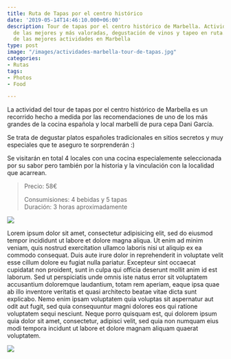 ```yaml
---
title: Ruta de Tapas por el centro histórico
date: '2019-05-14T14:46:10.000+06:00'
description: Tour de tapas por el centro histórico de Marbella. Actividades tuísticas
  de las mejores y más valoradas, degustación de vinos y tapeo en ruta. Tour a pie
  de las mejores actividades en Marbella
type: post
image: "/images/actividades-marbella-tour-de-tapas.jpg"
categories:
- Rutas
tags:
- Photos
- Food

---
```

La actividad del tour de tapas por el centro histórico de Marbella es un recorrido hecho a medida por las recomendaciones de uno de los más grandes de la cocina española y local marbellí de pura cepa Dani García.

Se trata de degustar platos españoles tradicionales en sitios secretos y muy especiales que te aseguro te sorprenderán :)

Se visitarán en total 4 locales con una cocina especialemente seleccionada por su sabor pero también por la historia y la vinculación con la localidad que acarrean.

> Precio: 58€
>
> Consumisiones: 4 bebidas y 5 tapas  
> Duración: 3 horas aproximadamente

![](/images/actividades-marbella-tour-de-tapas-ruta.jpg)

Lorem ipsum dolor sit amet, consectetur adipisicing elit, sed do eiusmod tempor incididunt ut labore et
dolore magna aliqua. Ut enim ad minim veniam, quis nostrud exercitation ullamco laboris nisi ut aliquip ex
ea commodo consequat. Duis aute irure dolor in reprehenderit in voluptate velit esse cillum dolore eu fugiat
nulla pariatur. Excepteur sint occaecat cupidatat non proident, sunt in culpa qui officia deserunt mollit
anim id est laborum. Sed ut perspiciatis unde omnis iste natus error sit voluptatem accusantium doloremque
laudantium, totam rem aperiam, eaque ipsa quae ab illo inventore veritatis et quasi architecto beatae vitae
dicta sunt explicabo. Nemo enim ipsam voluptatem quia voluptas sit aspernatur aut odit aut fugit, sed quia
consequuntur magni dolores eos qui ratione voluptatem sequi nesciunt. Neque porro quisquam est, qui dolorem
ipsum quia dolor sit amet, consectetur, adipisci velit, sed quia non numquam eius modi tempora incidunt ut
labore et dolore magnam aliquam quaerat voluptatem.

[![](/images/boton-reservar-actividades.png)](https://actividadesmarbella.typeform.com/to/nNnLC1YL "Reservar")